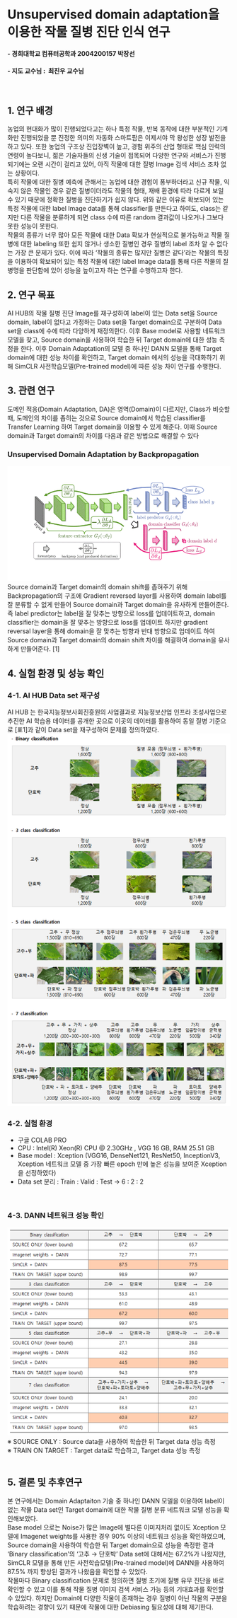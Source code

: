 # Unsupervised domain adaptation을 이용한 작물 질병 진단 인식 연구
#### - 경희대학교 컴퓨터공학과 2004200157 박장선
#### - 지도 교수님 : &nbsp;최진우 교수님 <br/> <br/> <br/>

## 1. 연구 배경  <br/>
농업의 현대화가 많이 진행되었다고는 하나 특정 작물, 반복 동작에 대한 부분적인 기계화만 진행되었을 뿐 진정한 의미의 자동화 스마트팜은 이제서야 막 왕성한 성장 발전을 하고 있다. 또한 농업의 구조상 진입장벽이 높고, 경험 위주의 산업 형태로 핵심 인력의 연령이 높다보니, 젊은 기술자들의 신생 기술이 접목되어 다양한 연구와 서비스가 진행되기에는 오랜 시간이 걸리고 있어, 아직 작물에 대한 질병 Image 검색 서비스 조차 없는 상황이다. <br/>
특히 작물에 대한 질병 예측에 관해서는 농업에 대한 경험이 풍부하더라고 신규 작물, 익숙지 않은 작물인 경우 같은 질병이더라도 작물의 형태, 재배 환경에 따라 다르게 보일 수 있기 때문에 정확한 질병을 진단하기가 쉽지 않다. 위와 같은 이유로 확보되어 있는 특정 작물에 대한 label Image data를 통해 classifier를 만든다고 하여도, class는 같지만 다른 작물을 분류하게 되면 class 수에 따른 random 결과값이 나오거나 그보다 못한 성능이 못한다. <br/>
작물의 종류가 너무 많아 모든 작물에 대한 Data 확보가 현실적으로 불가능하고 작물 질병에 대한 labeling 또한 쉽지 않거나 생소한 질병인 경우 질병의 label 조차 알 수 없다는 가장 큰 문제가 있다. 이에 따라 ‘작물의 종류는 많지만 질병은 같다’라는 작물의 특징을 이용하여 확보되어 있는 특정 작물에 대한 label Image data를 통해 다른 작물의 질병명을 판단함에 있어 성능을 높이고자 하는 연구를 수행하고자 한다. <br/>

## 2. 연구 목표  <br/>
AI HUB의 작물 질병 진단 Image를 재구성하여 label이 있는 Data set을 Source domain, label이 없다고 가정하는 Data set을 Target domain으로 구분하여 Data set을 class에 수에 따라 다양하게 재정의한다. 이후 Base model로 사용할 네트워크 모델을 찾고, Source domain을 사용하여 학습한 뒤 Target domain에 대한 성능 측정을 한다. 
이후 Domain Adaptation의 모델 중 하나인 DANN 모델을 통해 Target domain에 대한 성능 차이를 확인하고, Target domain 에서의 성능을 극대화하기 위해 SimCLR 사전학습모델(Pre-trained model)에 따른 성능 차이 연구를 수행한다. <br/>

## 3. 관련 연구 <br/>
도메인 적응(Domain Adaptation, DA)은 영역(Domain)이 다르지만, Class가 비슷할 때, 도메인의 차이를 좁히는 것으로 Source domain에서 학습된 classifier를 Transfer Learning 하여 Target domain을 이용할 수 있게 해준다. 이때 Source domain과 Target domain의 차이를 다음과 같은 방법으로 해결할 수 있다
  
### Unsupervised Domain Adaptation by Backpropagation <br/>
![Readme_Image_01](https://raw.githubusercontent.com/DANBEE-MASTER/2021-2-capstone-design2/main/README_Image/Readme_Image_01.gif) <br/>
Source domain과 Target domain의 domain shift를 좁혀주기 위해 Backpropagation의 구조에 Gradient reversed layer를 사용하여 domain label를 잘 분류할 수 없게 만들어 Source domain과 Target domain을 유사하게 만들어준다. 즉 label predictor는 label을 잘 맞추는 방향으로 loss를 업데이트하고, domain classifier는 domain을 잘 맞추는 방향으로 loss를 업데이트 하지만 gradient reversal layer을 통해 domain을 잘 맞추는 방향과 반대 방향으로 업데이트 하여 Source domain과 Target domain의 domain shift 차이를 해결하여 domain을 유사하게 만들어준다. [1]

## 4. 실험 환경 및 성능 확인 <br/>
### 4-1. AI HUB Data set 재구성 <br/>
AI HUB 는 한국지능정보사회진흥원의 사업결과로 지능정보산업 인프라 조성사업으로 추진한 AI 학습용 데이터를 공개한 곳으로 이곳의 데이터를 활용하여 동일 질병 기준으로 [표1]과 같이 Data set을 재구성하여 문제를 정의하였다. 
![Readme_Image_02](https://raw.githubusercontent.com/DANBEE-MASTER/2021-2-capstone-design2/main/README_Image/Readme_Image_02.png) <br/>

### 4-2. 실험 환경 <br/>
- 구글 COLAB PRO
- CPU : Intel(R) Xeon(R) CPU @ 2.30GHz , VGG 16 GB, RAM 25.51 GB
- Base model : Xception (VGG16, DenseNet121, ResNet50, InceptionV3, Xception 네트워크 모델 중 가장 빠른 epoch 만에 높은 성능을 보여준 Xception을 선정하였다)
- Data set 분리 : Train : Valid : Test   →   6  :  2  :  2
<br/>

### 4-3. DANN 네트워크 성능 확인 <br>
![Readme_Image_03](https://raw.githubusercontent.com/DANBEE-MASTER/2021-2-capstone-design2/main/README_Image/Readme_Image_03.png) <br/>
※ SOURCE ONLY : Source data을 사용하여 학습한 뒤 Target data 성능 측정 <br/>
※ TRAIN ON TARGET : Target data로 학습하고, Target data 성능 측정 <br/>
<br>

## 5. 결론 및 추후연구 <br/>
본 연구에서는 Domain Adaptaiton 기술 중 하나인 DANN 모델을 이용하여 label이 없는 작물 Data set인 Target domain에 대한 작물 질병 분류 네트워크 모델 성능을 확인해보았다. <br/>
Base model 으로는 Noise가 많은 Image에 별다른 이미지처리 없이도 Xception 모델에 Imagenet weights를 사용한 경우 90% 이상의 네트워크 성능을 확인하였으며, Source domain을 사용하여 학습한 뒤 Target domain으로 성능을 측정한 결과 ‘Binary classification’의 ‘고추 → 단호박’ Data set에 대해서는 67.2%가 나왔지만, SimCLR 모델을 통해 만든 사전학습모델(Pre-trained model)에 DANN을 사용하여 87.5% 까지 향상된 결과가 나왔음을 확인할 수 있었다. <br/>
작물마다 Binary classification 문제로 정의하면 질병 초기에 질병 유무 진단을 바로 확인할 수 있고 이를 통해 작물 질병 이미지 검색 서비스 가능 등의 기대효과를 확인할 수 있었다. 하지만 Domain에 다양한 작물이 존재하는 경우 질병이 아닌 작물의 구분을 학습하려는 경향이 있기 때문에 작물에 대한 Debiasing 필요성에 대해 제기한다. <br/>                
